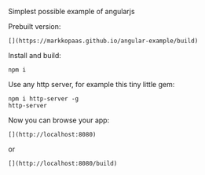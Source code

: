 Simplest possible example of angularjs

Prebuilt version:

	[](https://markkopaas.github.io/angular-example/build)

Install and build:

	npm i

Use any http server, for example this tiny little gem:

	npm i http-server -g
	http-server

Now you can browse your app:

	[](http://localhost:8080)
	
or
	
	[](http://localhost:8080/build)
